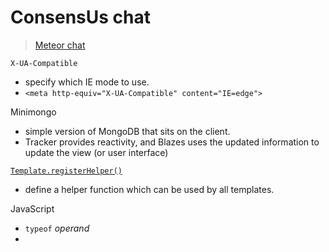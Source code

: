 # ConsensUs chat

> [Meteor chat](http://info.meteor.com/blog/a-fistful-of-slack-clones-with-meteor)

`X-UA-Compatible`

* specify which IE mode to use.
* `<meta http-equiv="X-UA-Compatible" content="IE=edge">`

Minimongo

* simple version of MongoDB that sits on the client.
* Tracker provides reactivity, and Blazes uses the updated information to update the view (or user interface)

[`Template.registerHelper()`](http://docs.meteor.com/#/full/template_registerhelper)

* define a helper function which can be used by all templates.

JavaScript

* `typeof` *operand*
* 